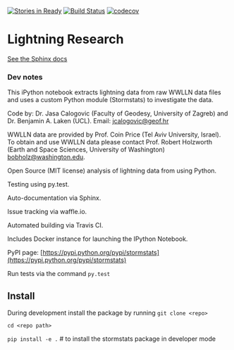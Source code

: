 [![Stories in Ready](https://badge.waffle.io/jcalogovic/lightning.svg?label=ready&title=Ready)](http://waffle.io/jcalogovic/lightning)
[![Build Status](https://travis-ci.org/jcalogovic/lightning.svg?branch=master)](https://travis-ci.org/jcalogovic/lightning)
[![codecov](https://codecov.io/gh/jcalogovic/lightning/branch/master/graph/badge.svg)](https://codecov.io/gh/jcalogovic/lightning)

# Lightning Research

[See the Sphinx docs](http://jcalogovic.github.io/lightning)

### Dev notes ###

This iPython notebook extracts lightning data from raw WWLLN data files and uses
a custom Python module (Stormstats) to investigate the data.

Code by: Dr. Jasa Calogovic (Faculty of Geodesy, University of Zagreb) and Dr. Benjamin A. Laken (UCL).
Email: jcalogovic@geof.hr

WWLLN data are provided by Prof. Coin Price (Tel Aviv University, Israel). To obtain and use WWLLN data please contact Prof. Robert Holzworth (Earth and Space Sciences, University of Washington) bobholz@washington.edu. 

Open Source (MIT license) analysis of lightning data from <source> using Python.

Testing using py.test.

Auto-documentation via Sphinx.

Issue tracking via waffle.io.

Automated building via Travis CI.

Includes Docker instance for launching the IPython Notebook.

PyPI page: [https://pypi.python.org/pypi/stormstats](https://pypi.python.org/pypi/stormstats)

Run tests via the command `py.test`

## Install ##
During development install the package by running
`git clone <repo>`

`cd <repo path>`

`pip install -e .` # to install the stormstats package in developer mode

